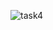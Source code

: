 ![task4](https://github.com/SwanyCastle/oz_be_class/assets/49240318/17dd5828-f6f9-4c59-b62f-3e328a47cc4e)
